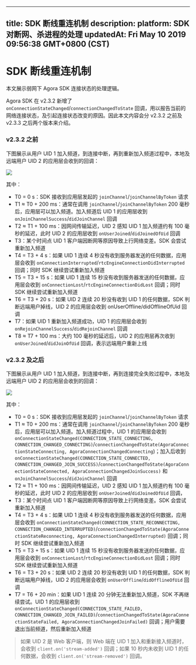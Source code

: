 
---
title: SDK 断线重连机制
description: 
platform: SDK 对断网、杀进程的处理
updatedAt: Fri May 10 2019 09:56:38 GMT+0800 (CST)
---
# SDK 断线重连机制
本文展示弱网下 Agora SDK 连接状态的处理逻辑。

Agora SDK 在 v2.3.2 新增了 `onConnectionStateChanged`/`connectionChangedToState` 回调，用以报告当前的网络连接状态，及引起连接状态改变的原因。因此本文内容会分 v2.3.2 之前及 v2.3.3 之后两个版本来介绍。

 ### v2.3.2 之前
 
下图展示从用户 UID 1 加入频道，到连接中断，再到重新加入频道过程中，本地及远端用户 UID 2 的应用层会收到的回调：

![](https://web-cdn.agora.io/docs-files/1557479717335)

其中：

- T0 = 0 s：SDK 接收到应用层发起的 `joinChannel`/`joinChannelByToken` 请求
- T1 ≈ T0 + 200 ms：通常在调用 `joinChannel`/`joinChannelByToken` 200 毫秒后，应用层可以加入频道。加入频道后 UID 1 的应用层收到 `onJoinChannelSuccess`/`didJoinChannel` 回调
- T2 ≈ T1 + 100 ms：因网间传输延迟，UID 2 感知 UID 1 加入频道约有 100 毫秒的延迟，此时 UID 2 的应用层收到 `onUserJoined`/`didJoinedOfUid` 回调
- T3：某个时间点 UID 1 客户端因断网等原因导致上行网络变差。SDK 会尝试重新加入频道
- T4 = T3 + 4 s：如果 UID 1 连续 4 秒没有收到服务器发送的任何数据，应用层会收到 `onConnectionInterrupted`/`rtcEngineConnectionDidInterrupted` 回调；同时 SDK 继续尝试重新加入频道
- T5 = T3 + 15 s：如果 UID 1 连续 15 秒没有收到服务器发送的任何数据，应用层会收到 `onConnectionLost`/`rtcEngineConnectionDidLost` 回调；同时 SDK 继续尝试重新加入频道
- T6 = T3 + 20 s：如果 UID 2 连续 20 秒没有收到 UID 1 的任何数据，SDK 判断远端用户掉线，UID 2 的应用层会收到 onUserOffline/didOfflineOfUid 回调
- T7：如果 UID 1 重新加入频道成功，UID 1 的应用层会收到 `onRejoinChannelSuccess`/`didRejoinChannel` 回调
- T8 ≈ T7 + 100 ms：大约 100 毫秒的延迟后，UID 2 的应用层再次收到 `onUserJoined`/`didJoinOfUid` 回调，表示远端用户重新上线


### v2.3.2 及之后

下图展示从用户 UID 1 加入频道，到连接中断，再到连接完全失败过程中，本地及远端用户 UID 2 的应用层会收到的回调：

![](https://web-cdn.agora.io/docs-files/1557480056385)


其中：

- T0 = 0 s：SDK 接收到应用层发起的 `joinChannel`/`joinChannelByToken` 请求
- T1 ≈ T0 + 200 ms：通常在调用 `joinChannel`/`joinChannelByToken` 200 毫秒后，应用层可以加入频道。加入频道过程中，UID 1 的应用层会收到 `onConnectionStateChanged(CONNECTION_STATE_CONNECTING, CONNECTION_CHANGED_CONNECTING)`/`connectionChangedToState(AgoraConnectionStateConnecting, AgoraConnectionChangedConnecting`)；加入后收到 `onConnectionStateChanged(CONNECTION_STATE_CONNECTED, CONNECTION_CHANGED_JOIN_SUCCESS)`/`connectionChangedToState(AgoraConnectionStateConnected, AgoraConnectionChangedJoinSuccess)` 和 `onJoinChannelSuccess`/`didJoinChannel` 回调
- T2 ≈ T1 + 100 ms：因网间传输延迟，UID 2 感知 UID 1 加入频道约有 100 毫秒的延迟，此时 UID 2 的应用层收到 `onUserJoined`/`didJoinedOfUid` 回调，
- T3：某个时间点 UID 1 客户端因断网等原因导致上行网络变差。SDK 会尝试重新加入频道
- T4 = T3 + 4 s：如果 UID 1 连续 4 秒没有收到服务器发送的任何数据，应用层会收到 `onConnectionStateChanged(CONNECTION_STATE_RECONNECTING, CONNECTION_CHANGED_INTERRUPTED)`/`connectionChangedToState(AgoraConnectionStateReconnecting, AgoraConnectionChangedInterrupted)` 回调；同时 SDK 继续尝试重新加入频道
- T5 = T3 + 15 s：如果 UID 1 连续 15 秒没有收到服务器发送的任何数据，应用层会收到 `onConnectionLost`/`rtcEngineConnectionDidLost` 回调；同时 SDK 继续尝试重新加入频道
- T6 = T3 + 20 s：如果 UID 2 连续 20 秒没有收到 UID 1 的任何数据，SDK 判断远端用户掉线，UID 2 的应用层会收到 `onUserOffline`/`didOfflineOfUid` 回调
- T7 = T6 + 20 min：如果 UID 1 连续 20 分钟无法重新加入频道，SDK 不再继续尝试。UID 1 的应用层收到 `onConnectionStateChanged(CONNECTION_STATE_FAILED, CONNECTION_CHANGED_JOIN_FAILED)`/`connectionChangedToState(AgoraConnectionStateFailed, AgoraConnectionChangedJoinFailed)` 回调；用户需要退出当前频道，然后重新加入频道

> 如果 UID 2 是 Web 客户端，则 Web 端在 UID 1 加入和重新接入频道时，会收到 `client.on('stream-added')` 回调；如果 10 秒内未收到 UID 1 的任何数据，会收到 `client.on('stream-removed')` 回调。
